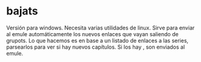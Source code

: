 bajats
======

Versión para windows. Necesita varias utilidades de linux.
Sirve para enviar al emule automáticamente los nuevos enlaces que vayan saliendo de grupots.
Lo que hacemos es en base a un listado de enlaces a las series, parsearlos para ver si hay nuevos capítulos. 
Si los hay , son enviados al emule.
